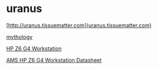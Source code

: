 # uranus
[http://uranus.tissuematter.com](uranus.tissuematter.com)

[mythology](https://en.wikipedia.org/wiki/Uranus_(mythology))

[HP Z6 G4 Workstation](https://store.hp.com/us/en/pdp/hp-z6-g4-workstation)

[AMS HP Z6 G4 Workstation Datasheet](http://www8.hp.com/h20195/v2/GetDocument.aspx?docname=4aa7-0827enuc)
